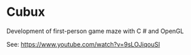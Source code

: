 # Cubux
Development of first-person game maze with C # and OpenGL

See: https://www.youtube.com/watch?v=9sLOJiqouSI
